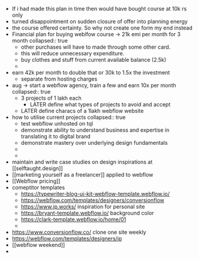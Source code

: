- If i had made this plan in time then would have bought course at 10k rs only
- turned disappointment on sudden closure of offer into planning energy
- the course offered certainty. So why not create one form my end instead
- Financial plan for buying weblfow course -> 21k emi per month for 3 month
  collapsed:: true
	- other purchases will have to made through some other card.
	- this will reduce unnecessary expenditure.
	- buy clothes and stuff from current available balance (2.5k)
	-
- earn 42k per month to double that or 30k to 1.5x the investment
	- separate from hosting charges
- aug -> start a webflow agency, train a few and earn 10x per month
  collapsed:: true
	- 3 projects of 1 lakh each
		- LATER  define what types of projects to avoid and accept
	- LATER  define  characs of a 1lakh webflow website
- how to utilise current projects
  collapsed:: true
	- test webflow unhosted on tql
	- demonstrate ability to understand business and expertise in translating it to digital brand
	- demonstrate mastery over underlying design fundamentals
	-
	-
- maintain and write case studies on design inspirations at [[selftaught.design]]
- [[marketing yourself as a freelancer]] applied to webflow
- [[Webflow pricing]]
- comeptitor templates
	- https://typewriter-blog-ui-kit-webflow-template.webflow.io/
	- https://webflow.com/templates/designers/conversionflow
	- https://www.jp.works/ inspiration for personal site
	- https://bryant-template.webflow.io/ background color
	- https://clark-template.webflow.io/home/01
	-
- https://www.conversionflow.co/ clone one site weekly
- https://webflow.com/templates/designers/jp
- [[webflow weekend]]
-